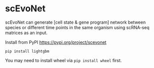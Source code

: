 # scEvoNet
 scEvoNet can generate [cell state & gene program] network between species or different time points in the same organism using scRNA-seq matrices as an input.

Install from PyPI <https://pypi.org/project/scevonet>

``pip install lightgbm``

You may need to install wheel via ``pip install wheel`` first.
